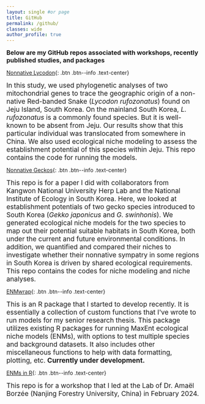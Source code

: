 ```yaml
---
layout: single #or page
title: GitHub
permalink: /github/
classes: wide
author_profile: true
---
```


<span style="font-size: 12pt;"> __Below are my GitHub repos associated with workshops, recently published studies, and packages__ </span>

[Nonnative Lycodon](https://github.com/yucheols/Lycodon_ENM_ver2){: .btn .btn--info .text-center}

<span style="font-size: 13pt;"> In this study, we used phylogenetic analyses of two mitochondrial genes to trace the geographic origin of a non-native Red-banded Snake (*Lycodon rufozonatus*) found on Jeju Island, South Korea. On the mainland South Korea, *L. rufozonatus* is a commonly found species. But it is well-known to be absent from Jeju. Our results show that this particular individual was translocated from somewhere in China. We also used ecological niche modeling to assess the establishment potential of this species within Jeju. This repo contains the code for running the models. </span>


[Nonnative Geckos](https://github.com/yucheols/Gekko){: .btn .btn--info .text-center}

<span style="font-size: 13pt;"> This repo is for a paper I did with collaborators from Kangwon National University Herp Lab and the National Institute of Ecology in South Korea. Here, we looked at establishment potentials of two gecko species introduced to South Korea (*Gekko japonicus* and *G. swinhonis*). We generated ecological niche models for the two species to map out their potential suitable habitats in South Korea, both under the current and future environmental conditions. In addition, we quantified and compared their niches to investigate whether their nonnative sympatry in some regions in South Korea is driven by shared ecological requirements. This repo contains the codes for niche modeling and niche analyses.</span>


[ENMwrap](https://github.com/yucheols/ENMwrap){: .btn .btn--info .text-center}

<span style="font-size: 13pt;"> This is an R package that I started to develop recently. It is essentially a collection of custom functions that I've wrote to run models for my senior research thesis. This package utilizes existing R packages for running MaxEnt ecological niche models (ENMs), with options to test multiple species and background datasets. It also includes other miscellaneous functions to help with data formatting, plotting, etc. __Currently under development.__ </span>


[ENMs in R](https://github.com/yucheols/ENMs_In_R){: .btn .btn--info .text-center}

<span style="font-size: 13pt;"> This repo is for a workshop that I led at the Lab of Dr. Amaël Borzée (Nanjing Forestry University, China) in February 2024. </span>